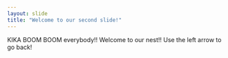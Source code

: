 ```yaml
---
layout: slide
title: "Welcome to our second slide!"
---
```

KIKA BOOM BOOM everybody!!
Welcome to our nest!!
Use the left arrow to go back!
